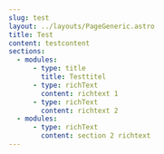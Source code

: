 ```yaml
---
slug: test
layout: ../layouts/PageGeneric.astro
title: Test
content: testcontent
sections:
  - modules:
      - type: title
        title: Testtitel
      - type: richText
        content: richtext 1
      - type: richText
        content: richtext 2
  - modules:
      - type: richText
        content: section 2 richtext
---
```

